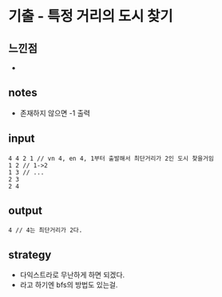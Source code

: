 # 기출 - 특정 거리의 도시 찾기

## 느낀점
* 

## notes
* 존재하지 않으면 -1 출력

## input
```
4 4 2 1 // vn 4, en 4, 1부터 출발해서 최단거리가 2인 도시 찾을거임
1 2 // 1->2
1 3 // ...
2 3
2 4
```

## output
```
4 // 4는 최단거리가 2다.
```

## strategy
* 다익스트라로 무난하게 하면 되겠다.
* 라고 하기엔 bfs의 방법도 있는걸.
